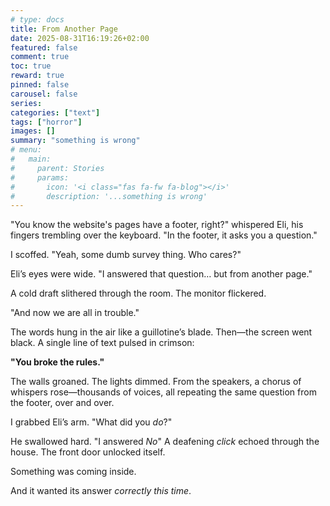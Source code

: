 ```yaml
---
# type: docs 
title: From Another Page
date: 2025-08-31T16:19:26+02:00
featured: false
comment: true
toc: true
reward: true
pinned: false
carousel: false
series:
categories: ["text"]
tags: ["horror"]
images: []
summary: "something is wrong"
# menu:
#   main:
#     parent: Stories
#     params:
#       icon: '<i class="fas fa-fw fa-blog"></i>'
#       description: '...something is wrong'
---
```


<!--more-->


"You know the website's pages have a footer, right?" whispered Eli, his fingers trembling over the keyboard. "In the footer, it asks you a question."  

I scoffed. "Yeah, some dumb survey thing. Who cares?"  

Eli’s eyes were wide. "I answered that question… but from another page."  

A cold draft slithered through the room. The monitor flickered.  

"And now we are all in trouble."  

The words hung in the air like a guillotine’s blade. Then—the screen went black. A single line of text pulsed in crimson:  

**"You broke the rules."**  

The walls groaned. The lights dimmed. From the speakers, a chorus of whispers rose—thousands of voices, all repeating the same question from the footer, over and over.  

I grabbed Eli’s arm. "What did you *do*?"  

He swallowed hard. "I answered *No*"
A deafening *click* echoed through the house. The front door unlocked itself.  

Something was coming inside.  

And it wanted its answer *correctly this time*.


